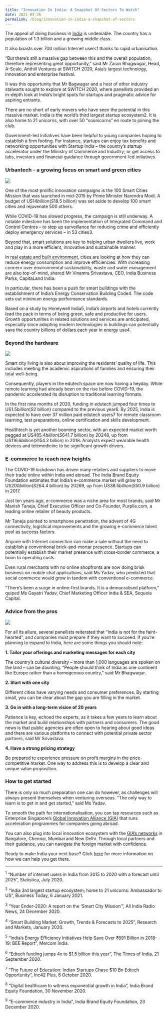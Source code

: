 ```yaml
---
title: "Innovation In India: A Snapshot Of Sectors To Watch"
date: 2021-03-26
permalink: /blog/innovation-in-india-a-snapshot-of-sectors
---
```

The appeal of doing business in [India](https://www.enterprisesg.gov.sg/overseas-markets/asia-pacific/india) is undeniable. The country has a population of 1.3 billion and a growing middle class.

It also boasts over 700 million Internet users1 thanks to rapid urbanisation.

“But there’s still a massive gap between this and the overall population, therefore representing great opportunity,” said Mr Zaran Bhagwagar, Head, A-Scale, Anthill Ventures at SWITCH 2020, Asia’s largest technology, innovation and enterprise festival.

It was this opportunity that Mr Bagwagar and a host of other industry stalwarts sought to explore at SWITCH 2020, where panellists provided an in-depth look at India’s bright spots for startups and pragmatic advice for aspiring entrants.

There are no short of early movers who have seen the potential in this massive market. India is the world’s third largest startup ecosystem2. It is also home to 21 unicorns, with over 50 "soonicorns” en route to joining the club.

Government-led initiatives have been helpful to young companies hoping to establish a firm footing. For instance, startups can enjoy tax benefits and networking opportunities with Startup India – the country’s startup accelerator under the Ministry of Commerce and Industry; or get access to labs, investors and financial guidance through government-led initiatives.

### Urbantech – a growing focus on smart and green cities

![](/images/SWITCH_innovation_in_india_01.jpg)

One of the most prolific innovation campaigns is the 100 Smart Cities Mission that was launched in mid-2015 by Prime Minister Narendra Modi. A budget of US$14 billion (S$18.5 billion) was set aside to develop 100 smart cities and rejuvenate 500 others.

While COVID-19 has slowed progress, the campaign is still underway. A notable milestone has been the implementation of Integrated Command and Control Centres – to step up surveillance for reducing crime and efficiently deploy emergency services – in 53 cities3.

Beyond that, smart solutions are key to helping urban dwellers live, work and play in a more efficient, innovative and sustainable manner.

In [real estate and built environment](https://www.enterprisesg.gov.sg/industries/type/urban-solutions), cities are looking at how they can reduce energy consumption and improve efficiencies. With increasing concern over environmental sustainability, waste and water management are also top-of-mind, shared Mr Vinamra Srivastava, CEO, India Business Parks, CapitaLand India.

In particular, there has been a push for smart buildings with the establishment of India’s Energy Conservation Building Code4. The code sets out minimum energy performance standards.

Based on a study by Honeywell India5, India’s airports and hotels currently lead the pack in terms of being green, safe and productive for users. Growth opportunities in related solutions and services are anticipated, especially since adopting modern technologies in buildings can potentially save the country billions of dollars each year in energy use4.

### Beyond the hardware

![](/images/SWITCH_innovation_in_india_02.jpg)

Smart city living is also about improving the residents’ quality of life. This includes meeting the academic aspirations of families and ensuring their total well-being.

Consequently, players in the edutech space are now having a heyday. While remote learning had already been on the rise before COVID-19, the pandemic accelerated its disruption to traditional learning formats.

In the first nine months of 2020, funding in edutech jumped four times to US$1.5 billion (S$2 billion) compared to the previous year6. By 2025, India is expected to have over 37 million paid edutech users7 for remote classroom learning, test preparations, online certification and skills development.

Healthtech is yet another booming sector, with an expected market worth pegged at US$485.4 billion (S$641.7 billion) by 20248, up from US$116.6 billion (S$154.2 billion) in 2018. Analysts expect wearable health devices and telemedicine to be significant growth drivers.

### E-commerce to reach new heights

The COVID-19 lockdown has driven many retailers and suppliers to move their trade online within India and abroad. The India Brand Equity Foundation estimates that India’s e-commerce market will grow to US$200 billion (S$264.4 billion) by 20269, up from US$38.5 billion (S$50.9 billion) in 2017.

Just ten years ago, e-commerce was a niche area for most brands, said Mr Manish Taneja, Chief Executive Officer and Co-Founder, Purplle.com, a leading online retailer of beauty products.

Mr Taneja pointed to smartphone penetration, the advent of 4G connectivity, logistical improvements and the growing e-commerce talent pool as success factors.

Anyone with Internet connection can make a sale without the need to establish a conventional brick-and-mortar presence. Startups can potentially establish their market presence with cross-border commerce, a boon to operating costs.

Even rural merchants with no online shopfronts are now doing brisk business on mobile chat applications, said Ms Yadav, who predicted that social commerce would grow in tandem with conventional e-commerce.

“There’s been a surge in online-first brands. It is a democratised platform,” quiped Ms Gayatri Yadav, Chief Marketing Officer India & SEA, Sequoia Capital.

### Advice from the pros

![](/images/SWITCH_innovation_in_india_03.jpg)

For all its allure, several panellists reiterated that “India is not for the faint-hearted”, and companies must prepare if they want to succeed. If you’re planning to expand to India, here are some things you should note:

**1. Tailor your offerings and marketing messages for each city**

The country’s cultural diversity – more than 1,000 languages are spoken on the land – can be daunting. “People should think of India as one continent like Europe rather than a homogenous country,” said Mr Bhagwagar.

**2. Start with one city**

Different cities have varying needs and consumer preferences. By starting small, you can be clear about the gap you are filling in the market.

**3. Go in with a long-term vision of 20 years**

Patience is key, echoed the experts, as it takes a few years to learn about the market and build relationships with partners and consumers. The good news is that public agencies are often open to hearing about good ideas and there are various platforms to connect with potential private sector partners, said Mr Srivastava.

**4. Have a strong pricing strategy**

Be prepared to experience pressure on profit margins in the price-competitive market. One way to address this is to develop a clear and unique value proposition.

### How to get started

There is only so much preparation one can do however, as challenges will always present themselves when venturing overseas. “The only way to learn is to get in and get started,” said Ms Yadav.

To smooth the path for internationalisation, you can tap resources such as Enterprise Singapore’s [Global Innovation Alliance (GIA)](https://www.enterprisesg.gov.sg/industries/hub/startup/global-innovation-alliance) that runs acceleration programmes for companies going abroad.

You can also plug into local innovation ecosystem with the [GIA’s networks](https://www.enterprisesg.gov.sg/overseas-markets/asia-pacific/india/contact-us) in Bangalore, Chennai, Mumbai and New Delhi. Through local partners and their guidance, you can navigate the foreign market with confidence.

Ready to make India your next base? Click [here](https://www.enterprisesg.gov.sg/overseas-markets/asia-pacific/india/market-profile) for more information on how we can help you get there.

---
<sup>1</sup> “Number of internet users in India from 2015 to 2020 with a forecast until 2025”, Statistica, July 2020.

<sup>2</sup> “India 3rd largest startup ecosystem; home to 21 unicorns: Ambassador to US”, Business Today, 6 January 2021.

<sup>3</sup> “Year Ender-2020: A report on the ‘Smart City Mission’”, All India Radio News, 24 December 2020.

<sup>4</sup> “Smart Building Market: Growth, Trends & Forecasts to 2025”, Research and Markets, January 2020.

<sup>5</sup> “India’s Energy Efficiency Initiatives Help Save Over ₹891 Billion in 2018-19: BEE Report”, Mercom India.

<sup>6</sup> “Edtech funding jumps 4x to $1.5 billion this year”, The Times of India, 21 September 2020.

<sup>7</sup> “The Future of Education: Indian Startups Chase $10 Bn Edtech Opportunity”, Inc42 Plus, 8 October 2020.

<sup>8</sup> “Digital healthcare to witness exponential growth in India”, India Brand Equity Foundation, 30 November 2020.

<sup>9</sup> ”E-commerce industry in India”, India Brand Equity Foundation, 23 December 2020.
